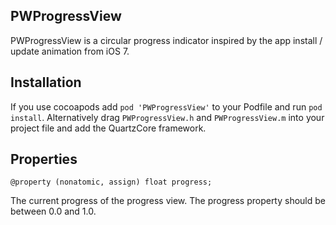
## PWProgressView ##

PWProgressView is a circular progress indicator inspired by the app install / update animation from iOS 7.

## Installation ##

If you use cocoapods add `pod 'PWProgressView'` to your Podfile and run `pod install`. Alternatively drag `PWProgressView.h` and `PWProgressView.m` into your project file and add the QuartzCore framework.

## Properties ##
```objc
@property (nonatomic, assign) float progress;
```
The current progress of the progress view. The progress property should be between 0.0 and 1.0.
